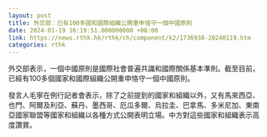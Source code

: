 ```yaml
---
layout: post
title: 外交部：已有100多國和國際組織公開重申恪守一個中國原則
date: 2024-01-19 16:19:51.000000000 +08:00
link: https://news.rthk.hk/rthk/ch/component/k2/1736938-20240119.htm
categories: rthk
---
```


外交部表示，一個中國原則是國際社會普遍共識和國際關係基本準則。截至目前，已經有100多個國家和國際組織公開重申恪守一個中國原則。

發言人毛寧在例行記者會表示，除了之前提到的國家和組織以外，又有馬來西亞、也門、阿爾及利亞、蘇丹、墨西哥、厄瓜多爾、烏拉圭、巴拿馬、多米尼加、東南亞國家聯盟等國家和組織以各種方式公開表明立場。中方對這些國家和組織表示高度讚賞。
